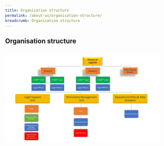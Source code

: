 ```yaml
---
title: Organisation structure
permalink: /about-us/organisation-structure/
breadcrumb: Organisation structure
---
```

## Organisation structure
<div class="image">
    <br><img src="/images/lab-organisation-structure-2023.JPG" title="Organisation Structure" alt="Organisation Structure">
</div>